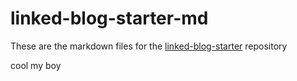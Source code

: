 # linked-blog-starter-md
These are the markdown files for the [linked-blog-starter](https://github.com/matthewwong525/linked-blog-starter) repository

cool my boy 
